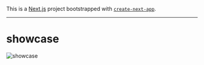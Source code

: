 This is a [Next.js](https://nextjs.org) project bootstrapped with [`create-next-app`](https://nextjs.org/docs/app/api-reference/cli/create-next-app).

---

# showcase

![showcase](https://s2.ezgif.com/tmp/ezgif-2-84dd0cceae.gif)
